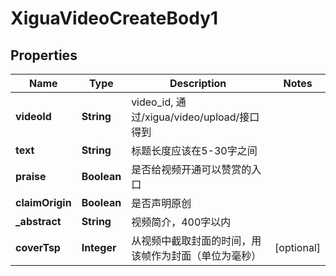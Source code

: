 # XiguaVideoCreateBody1

## Properties
Name | Type | Description | Notes
------------ | ------------- | ------------- | -------------
**videoId** | **String** | video_id, 通过/xigua/video/upload/接口得到 | 
**text** | **String** | 标题长度应该在5-30字之间 | 
**praise** | **Boolean** | 是否给视频开通可以赞赏的入口 | 
**claimOrigin** | **Boolean** | 是否声明原创 | 
**_abstract** | **String** | 视频简介，400字以内 | 
**coverTsp** | **Integer** | 从视频中截取封面的时间，用该帧作为封面（单位为毫秒） |  [optional]
